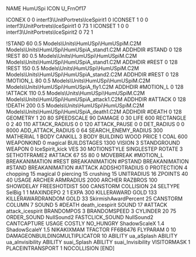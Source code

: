 NAME HumUSpi
ICON U_FrnOf17

ICONEX 0 0 interf3\UnitPortrets\IceSpirit1 0
ICONSET 1 0 0 interf3\UnitPortrets\IceSpirit1 0 73 1
ICONSET 1 0 0 interf3\UnitPortrets\IceSpirit2 0 72 1

!STAND         60 0.5 Models\Units\HumUSpi\HumUSpiM.C2M Models\Units\HumUSpi\HumUSpiA_stand1.C2M
ADDHDIR #STAND 0 128
!REST          80 0.5 Models\Units\HumUSpi\HumUSpiM.C2M Models\Units\HumUSpi\HumUSpiA_stand1.C2M
ADDHDIR #REST 0 128
!REST          150 0.5 Models\Units\HumUSpi\HumUSpiM.C2M Models\Units\HumUSpi\HumUSpiA_stand2.C2M
ADDHDIR #REST 0 128
!MOTION_L      80 0.5 Models\Units\HumUSpi\HumUSpiM.C2M Models\Units\HumUSpi\HumUSpiA_fly1.C2M
ADDHDIR #MOTION_L 0 128
!ATTACK        110 0.5 Models\Units\HumUSpi\HumUSpiM.C2M Models\Units\HumUSpi\HumUSpiA_attack1.C2M
ADDHDIR #ATTACK 0 128
!DEATH         200 0.5 Models\Units\HumUSpi\HumUSpiM.C2M Models\Units\HumUSpi\HumUSpiA_death1.C2M
ADDHDIR #DEATH 0 128
GEOMETRY 1 20 80
SPEEDSCALE 90
DAMAGE   0 30
LIFE     600
RECTANGLE 0 2 40 110
ATTACK_RADIUS 0 0 120
ATTACK_PAUSE 0 0
DET_RADIUS 0 0 8000
ADD_ATTACK_RADIUS 0 64
SEARCH_ENEMY_RADIUS 300
MATHERIAL 1 BODY
CANKILL 3 BODY BUILDING WOOD
PRICE 1 COAL 600 
WEAPONKIND 0 magical
BUILDSTAGES 1300
VISION 3
STANDGROUND
WEAPON 0 IceSpirit_kick
VES 30
MOTIONSTYLE SINGLESTEP
ROTATE 3
SETHOTFRAME2 #ATTACK 67 55 80 0
MOVEBREAK #MOTION_L
BREAKANIMATION #REST
BREAKANIMATION #PSTAND
BREAKANIMATION #STAND
BREAKANIMATION #ATTACK
ADDSHOTRADIUS 0
PROTECTION 4 chopping 15 magical 0 piercing 15 crushing 15
UNITRADIUS 16
ZPOINTS 40 40
USAGE ARCHER
ARMRADIUS 		2000
ARCHER
RAZBROS 100
SHOWDELAY
FREESHOTDIST 500
CANSTORM
COLLISION 24
SELTYPE SelBig 1 1
MAXINDEPO 2 1
EXPA 			300
KILLERAWARD             GOLD 133
KILLERAWARDRANDOM       GOLD 33
SkirmishAwardPercent 25
CANSTORM
COLUMN 7
SOUND 5 #DEATH death_icespirit
SOUND 17 #ATTACK attack_icespirit
BRANDOMPOS 3
BRANDOMSPEED 3
CYLINDER 20 75
ORDER_SOUND NullSound2
FASTCLICK_SOUND NullSound2
CANTCAPTURE
USAGE COSTLY
NO_HUNGRY
ShadowScaleX 1.4
ShadowScaleY 1.5
NIKAKIXMAM
TFACTOR FF6B6476
FLYPARAM 		0 10
DAMAGEONBUILDINGMULTIPLICATOR 10
ABILITY ua_aSplash
ABILITY ua_aInvisibility
ABILITY suai_Splash
ABILITY suai_Invisibility
VISITORMASK 1
PLACEINTRANSPORT 1
NOCOLLISION
[END]                                                
